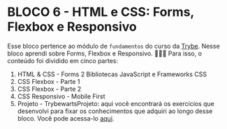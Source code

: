 # BLOCO 6 - HTML e CSS: Forms, Flexbox e Responsivo

Esse bloco pertence ao módulo de `fundamentos` do curso da [Trybe](https://www.betrybe.com/). 
Nesse bloco aprendi sobre Forms, Flexbox e Responsivo. 🚀🚀🚀
Para isso, o conteúdo foi dividido em cinco partes:
1. HTML & CSS - Forms
2 Bibliotecas JavaScript e Frameworks CSS
3. CSS Flexbox - Parte 1
4. CSS Flexbox - Parte 2
5. CSS Responsivo - Mobile First
6. Projeto - TrybewartsProjeto:  aqui você encontrará os exercícios que desenvolvi para fixar os conhecimentos que adquiri ao longo desse bloco. Você pode acessa-lo [aqui](linkProjetoDoBloco).